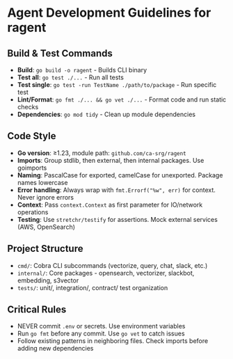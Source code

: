 # Agent Development Guidelines for ragent

## Build & Test Commands
- **Build**: `go build -o ragent` - Builds CLI binary
- **Test all**: `go test ./...` - Run all tests
- **Test single**: `go test -run TestName ./path/to/package` - Run specific test
- **Lint/Format**: `go fmt ./... && go vet ./...` - Format code and run static checks  
- **Dependencies**: `go mod tidy` - Clean up module dependencies

## Code Style
- **Go version**: ≥1.23, module path: `github.com/ca-srg/ragent`
- **Imports**: Group stdlib, then external, then internal packages. Use goimports
- **Naming**: PascalCase for exported, camelCase for unexported. Package names lowercase
- **Error handling**: Always wrap with `fmt.Errorf("%w", err)` for context. Never ignore errors
- **Context**: Pass `context.Context` as first parameter for IO/network operations
- **Testing**: Use `stretchr/testify` for assertions. Mock external services (AWS, OpenSearch)

## Project Structure
- `cmd/`: Cobra CLI subcommands (vectorize, query, chat, slack, etc.)
- `internal/`: Core packages - opensearch, vectorizer, slackbot, embedding, s3vector
- `tests/`: unit/, integration/, contract/ test organization

## Critical Rules
- NEVER commit `.env` or secrets. Use environment variables
- Run `go fmt` before any commit. Use `go vet` to catch issues
- Follow existing patterns in neighboring files. Check imports before adding new dependencies

